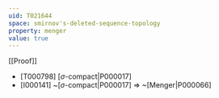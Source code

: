 ```yaml
---
uid: T021644
space: smirnov's-deleted-sequence-topology
property: menger
value: true
---
```

[[Proof]]

* [T000798] [$\sigma$-compact|P000017]
* [I000141] ~[$\sigma$-compact|P000017] => ~[Menger|P000066]

